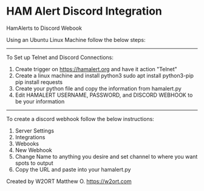 # HAM Alert Discord Integration
HamAlerts to Discord Webook


Using an Ubuntu Linux Machine follow the below steps:

----------------------------------------------------------------------------------------------------
To Set up Telnet and Discord Connections:
1. Create trigger on https://hamalert.org and have it action "Telnet"
2. Create a linux machine and install python3
   sudo apt install python3-pip
   pip install requests
3. Create your python file and copy the information from hamalert.py
4. Edit HAMALERT USERNAME, PASSWORD, and DISCORD WEBHOOK to be your information

----------------------------------------------------------------------------------------------------
To create a discord webhook follow the below instructions:
1. Server Settings
2. Integrations
3. Webooks
4. New Webhook
5. Change Name to anything you desire and set channel to where you want spots to output
6. Copy the URL and paste into your hamalert.py


Created by W2ORT
Matthew O.
https://w2ort.com
